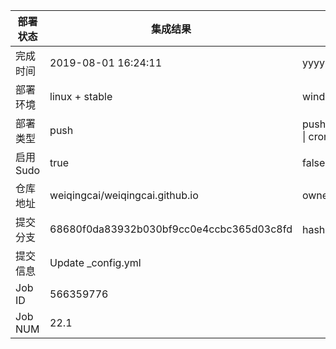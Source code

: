 部署状态 | 集成结果 | 参考值
---|---|---
完成时间 | 2019-08-01 16:24:11 | yyyy-mm-dd hh:mm:ss
部署环境 | linux + stable | window \| linux + stable
部署类型 | push | push \| pull_request \| api \| cron
启用Sudo | true | false \| true
仓库地址 | weiqingcai/weiqingcai.github.io | owner_name/repo_name
提交分支 | 68680f0da83932b030bf9cc0e4ccbc365d03c8fd | hash 16位
提交信息 | Update _config.yml |
Job ID   | 566359776 |
Job NUM  | 22.1 |
